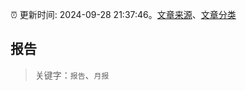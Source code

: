 :alarm_clock: 更新时间: 2024-09-28 21:37:46。[文章来源](/README.md)、[文章分类](/TAGS.md)

## 报告


> 关键字：`报告`、`月报`



